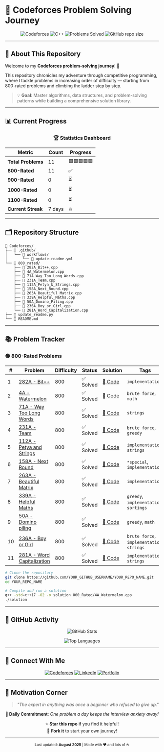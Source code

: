 # 🚀 Codeforces Problem Solving Journey

<div align="center">

![Codeforces](https://img.shields.io/badge/Codeforces-1F8ACB?style=for-the-badge&logo=codeforces&logoColor=white)
![C++](https://img.shields.io/badge/C++17-00599C?style=for-the-badge&logo=c%2B%2B&logoColor=white)
![Problems Solved](https://img.shields.io/badge/Problems%20Solved-11-success?style=for-the-badge)
![GitHub repo size](https://img.shields.io/github/repo-size/swayam200/Codeforces?style=for-the-badge)

</div>

---

## 🎯 About This Repository

Welcome to my **Codeforces problem-solving journey**! 🌟

This repository chronicles my adventure through competitive programming, where I tackle problems in increasing order of difficulty — starting from 800-rated problems and climbing the ladder step by step.

> 💡 **Goal**: Master algorithms, data structures, and problem-solving patterns while building a comprehensive solution library.

---

## 📊 Current Progress

<div align="center">

### 🏆 Statistics Dashboard

| Metric | Count | Progress |
|--------|-------|----------|
| **Total Problems** | 11 | 🟩🟩🟩🟩🟩 |
| **800-Rated** | 11 | ✅ |
| **900-Rated** | 0 | ⏳ |
| **1000-Rated** | 0 | ⏳ |
| **1100-Rated** | 0 | ⏳ |
| **Current Streak** | 7 days | 🔥 |

</div>

---

## 🗂️ Repository Structure

```
📁 Codeforces/
├── 📂 .github/
│   └── 📂 workflows/
│       └── 📄 update-readme.yml
└── 📂 800_rated/
    ├── 📄 282A_Bit++.cpp
    ├── 📄 4A_Watermelon.cpp
    ├── 📄 71A_Way_Too_Long_Words.cpp
    ├── 📄 231A_Team.cpp
    ├── 📄 112A_Petya_&_Strings.cpp
    ├── 📄 158A_Next_Round.cpp
    ├── 📄 263A_Beautiful_Matrix.cpp
    ├── 📄 339A_Helpful_Maths.cpp
    ├── 📄 50A_Domino_Piling.cpp
    ├── 📄 236A_Boy_or_Girl.cpp
    └── 📄 281A_Word_Capitalization.cpp
├── 📄 update_readme.py
└── 📄 README.md
```

---

## 📚 Problem Tracker

### 🟢 800-Rated Problems

| # | Problem | Difficulty | Status | Solution | Tags |
|---|---------|------------|--------|----------|------|
| 1 | [282A - Bit++](https://codeforces.com/problemset/problem/282/A) | 800 | ✅ Solved | [📝 Code](./800_rated/282A_Bit++.cpp) | `implementation` |
| 2 | [4A - Watermelon](https://codeforces.com/problemset/problem/4/A) | 800 | ✅ Solved | [📝 Code](./800_rated/4A_Watermelon.cpp) | `brute force`, `math` |
| 3 | [71A - Way Too Long Words](https://codeforces.com/problemset/problem/71/A) | 800 | ✅ Solved | [📝 Code](./800_rated/71A_Way_Too_Long_Words.cpp) | `strings` |
| 4 | [231A - Team](https://codeforces.com/problemset/problem/231/A) | 800 | ✅ Solved | [📝 Code](./800_rated/231A_Team.cpp) | `brute force`, `greedy` |
| 5 | [112A - Petya and Strings](https://codeforces.com/problemset/problem/112/A) | 800 | ✅ Solved | [📝 Code](./800_rated/112A_Petya_&_Strings.cpp) | `implementation`, `strings` |
| 6 | [158A - Next Round](https://codeforces.com/problemset/problem/158/A) | 800 | ✅ Solved | [📝 Code](./800_rated/158A_Next_Round.cpp) | `*special`, `implementation` |
| 7 | [263A - Beautiful Matrix](https://codeforces.com/problemset/problem/263/A) | 800 | ✅ Solved | [📝 Code](./800_rated/263A_Beautiful_Matrix.cpp) | `implementation` |
| 8 | [339A - Helpful Maths](https://codeforces.com/problemset/problem/339/A) | 800 | ✅ Solved | [📝 Code](./800_rated/339A_Helpful_Maths.cpp) | `greedy`, `implementation`, `sortings` |
| 9 | [50A - Domino piling](https://codeforces.com/problemset/problem/50/A) | 800 | ✅ Solved | [📝 Code](./800_rated/50A_Domino_Piling.cpp) | `greedy`, `math` |
| 10 | [236A - Boy or Girl](https://codeforces.com/problemset/problem/236/A) | 800 | ✅ Solved | [📝 Code](./800_rated/236A_Boy_or_Girl.cpp) | `brute force`, `implementation`, `strings` |
| 11 | [281A - Word Capitalization](https://codeforces.com/problemset/problem/281/A) | 800 | ✅ Solved | [📝 Code](./800_rated/281A_Word_Capitalization.cpp) | `implementation`, `strings` |### ⚡ Quick Setup
```bash
# Clone the repository
git clone https://github.com/YOUR_GITHUB_USERNAME/YOUR_REPO_NAME.git
cd YOUR_REPO_NAME

# Compile and run a solution
g++ -std=c++17 -O2 -o solution 800_Rated/4A_Watermelon.cpp
./solution
```

---

## 🌟 GitHub Activity

<div align="center">

![GitHub Stats](https://github-readme-stats.vercel.app/api?username=swayam200&show_icons=true&theme=tokyonight&hide_border=true)

![Top Languages](https://github-readme-stats.vercel.app/api/top-langs/?username=swayam200&layout=compact&theme=tokyonight&hide_border=true)

</div>

---

## 🤝 Connect With Me

<div align="center">

[![Codeforces](https://img.shields.io/badge/Codeforces-swayam200-1F8ACB?style=for-the-badge&logo=codeforces)](https://codeforces.com/profile/swayam200)
[![LinkedIn](https://img.shields.io/badge/LinkedIn-Connect-0077B5?style=for-the-badge&logo=linkedin)](https://linkedin.com/in/swayam200)
[![Portfolio](https://img.shields.io/badge/Portfolio-Visit-FF5722?style=for-the-badge&logo=google-chrome)](https://swayam200.github.io)

</div>

---

## 💭 Motivation Corner

> *"The expert in anything was once a beginner who refused to give up."*

<div align="center">

**🎯 Daily Commitment**: *One problem a day keeps the interview anxiety away!*

⭐ **Star this repo** if you find it helpful!  
🍴 **Fork it** to start your own journey!

</div>

---

<div align="center">
<sub>Last updated: <strong>August 2025</strong> | Made with ❤️ and lots of ☕</sub>
</div>